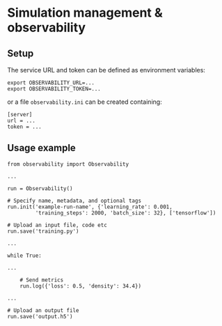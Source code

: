 # Simulation management &amp; observability

## Setup
The service URL and token can be defined as environment variables:
```
export OBSERVABILITY_URL=...
export OBSERVABILITY_TOKEN=...
```
or a file `observability.ini` can be created containing:
```
[server]
url = ...
token = ...
```

## Usage example
```
from observability import Observability

...

run = Observability()

# Specify name, metadata, and optional tags
run.init('example-run-name', {'learning_rate': 0.001,
         'training_steps': 2000, 'batch_size': 32}, ['tensorflow'])

# Upload an input file, code etc
run.save('training.py')

...

while True:

...

    # Send metrics
    run.log({'loss': 0.5, 'density': 34.4})

...

# Upload an output file
run.save('output.h5')
```
